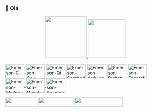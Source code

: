 ### 👋 Olá 

<div align="center">
  <a href="https://github.com/EmersonIsaias">
  <img height="130em" src="https://github-readme-stats.vercel.app/api?username=EmersonIsaias&show_icons=true&theme=dark&include_all_commits=true&count_private=true"/>
  <img height="120em" src="https://github-readme-stats.vercel.app/api/top-langs/?username=EmersonIsaias&&theme=dark&layout=compact&langs_count=7"/>
</div>
  
<div style="display: inline_block"><br>
  <img align="center" alt="Emerson-C" height="45" width="60" src="https://cdn.jsdelivr.net/gh/devicons/devicon/icons/c/c-original.svg">
  <img align="center" alt="Emerson-C++" height="45" width="60" src="https://cdn.jsdelivr.net/gh/devicons/devicon/icons/cplusplus/cplusplus-original.svg">
  <img align="center" alt="Emerson-Qt" height="45" width="60" src="https://cdn.jsdelivr.net/gh/devicons/devicon/icons/qt/qt-original.svg">
  <img align="center" alt="Emerson-Cembedded" height="45" width="60" src="https://cdn.jsdelivr.net/gh/devicons/devicon/icons/embeddedc/embeddedc-original-wordmark.svg">
  <img align="center" alt="Emerson-Arduino" height="45" width="60" src="https://cdn.jsdelivr.net/gh/devicons/devicon/icons/arduino/arduino-original.svg">
  <img align="center" alt="Emerson-Python" height="45" width="60" src="https://cdn.jsdelivr.net/gh/devicons/devicon/icons/python/python-original-wordmark.svg">
  <img align="center" alt="Emerson-Tensorflow" height="45" width="60" src="https://cdn.jsdelivr.net/gh/devicons/devicon/icons/tensorflow/tensorflow-original-wordmark.svg">
  <img align="center" alt="Emerson-Matlab" height="45" width="60" src="https://cdn.jsdelivr.net/gh/devicons/devicon/icons/matlab/matlab-original.svg">
  <img align="center" alt="Emerson-Mysql" height="45" width="60" src="https://cdn.jsdelivr.net/gh/devicons/devicon/icons/mysql/mysql-original-wordmark.svg">
  <img align="center" alt="Emerson-Raspberrypi" height="45" width="60" src="https://cdn.jsdelivr.net/gh/devicons/devicon/icons/raspberrypi/raspberrypi-original.svg">
</div>

<div> 
  <p></p>
  <a href = "mailto:emerson.isaias@acad.ufsm.br" ><img src="https://img.shields.io/badge/-Gmail-%23333?style=for-the-badge&logo=gmail&logoColor=white" target="_blank" height="30" width="100"></a>
  <a href="https://www.linkedin.com/in/emerson-isaias-6abb35137" target="_blank"><img src="https://img.shields.io/badge/-LinkedIn-%230077B5?style=for-the-badge&logo=linkedin&logoColor=white" target="_blank" height="30" width="110"></a>
  <a href="http://lattes.cnpq.br/8049861261405509" target="_blank"><img src="https://img.shields.io/badge/Curr%C3%ADculo-Lattes-blue" target="_blank" height="30" width="150"></a>
</div>
